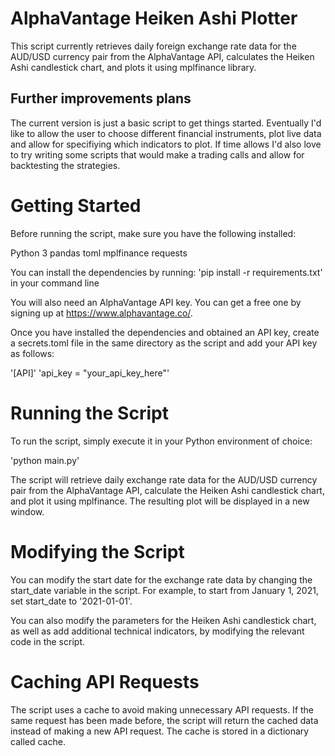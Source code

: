 # AlphaVantage Heiken Ashi Plotter
This script currently retrieves daily foreign exchange rate data for the AUD/USD currency pair from the AlphaVantage API, calculates the Heiken Ashi candlestick chart, and plots it using mplfinance library.

## Further improvements plans
The current version is just a basic script to get things started. Eventually I'd like to allow the user to choose different financial instruments, plot live data and allow for specifiying which indicators to plot.
If time allows I'd also love to try writing some scripts that would make a trading calls and allow for backtesting the strategies.

# Getting Started
Before running the script, make sure you have the following installed:

Python 3
pandas
toml
mplfinance
requests

You can install the dependencies by running:
'pip install -r requirements.txt' in your command line

You will also need an AlphaVantage API key. You can get a free one by signing up at https://www.alphavantage.co/.

Once you have installed the dependencies and obtained an API key, create a secrets.toml file in the same directory as the script and add your API key as follows:

'[API]'
'api_key = "your_api_key_here"'

# Running the Script
To run the script, simply execute it in your Python environment of choice:

'python main.py'

The script will retrieve daily exchange rate data for the AUD/USD currency pair from the AlphaVantage API, calculate the Heiken Ashi candlestick chart, and plot it using mplfinance. The resulting plot will be displayed in a new window.

# Modifying the Script
You can modify the start date for the exchange rate data by changing the start_date variable in the script. For example, to start from January 1, 2021, set start_date to '2021-01-01'.

You can also modify the parameters for the Heiken Ashi candlestick chart, as well as add additional technical indicators, by modifying the relevant code in the script.

# Caching API Requests
The script uses a cache to avoid making unnecessary API requests. If the same request has been made before, the script will return the cached data instead of making a new API request. The cache is stored in a dictionary called cache.
